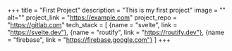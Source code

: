 +++
title = "First Project"
description = "This is my first project"
image = ""
alt=""
project_link = "https://example.com"
project_repo = "https://gitlab.com"
tech_stack = [
  {name = "svelte", link = "https://svelte.dev"},
  {name = "routify", link = "https://routify.dev"},
  {name = "firebase", link = "https://firebase.google.com"}
]
+++
